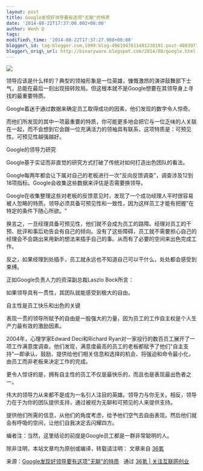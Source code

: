 ```yaml
--- 
layout: post 
title: Google发现好领导要有这项"无聊"的特质 
date: '2014-08-22T17:37:00.002+08:00' 
author: Wenh Q
tags:
modified\_time: '2014-08-22T17:37:27.988+08:00' 
blogger\_id: tag:blogger.com,1999:blog-4961947611491238191.post-4883973125564236881
blogger\_orig\_url: http://binaryware.blogspot.com/2014/08/google.html
---
```

![](https://images-blogger-opensocial.googleusercontent.com/gadgets/proxy?url=http%3A%2F%2Fa.36krcnd.com%2Fphoto%2F2014%2Fad8395309336764672e73c41149dcccc.jpg&container=blogger&gadget=a&rewriteMime=image%2F*)

领导应该是什么样的？典型的领袖形象是一位英雄，慷慨激昂的演讲鼓舞部下士气，总能在最后一刻出现扭转败局。但这根本就不是Google想要在其领导身上寻找的最重要特质。



Google着迷于通过数据来确定员工取得成功的因素，他们发现的数字令人惊奇。



而他们所发现的其中一项最重要的特质，你可能更多地会把它与一位乏味的人关联在一起，而不会想到它会跟一位充满活力的领袖具有联系，这项特质是：可预见性。可预见性越强越好。



Google的领导力研究



Google基于实证而非直觉的研究方式打破了传统对如何打造出色团队的看法。



Google每两年都会让下属对自己的老板进行一次"反向反馈调查"，调查涉及12到18项指标。Google会收集这些数据来评估是否需要换领导。



Google在收集整理这些对老板的反馈意见时，发现了一个成功经理人平时很容易被人忽略的特质。领导必须具备可预见性和一致性，因为这样员工才能有把握"在特定的条件下随心所欲。"



换言之，一旦经理具备可预见性，他们就不会成为员工的路障。经理对员工的干预、批评和事后劝告会有自己的倾向。没有了这些障碍，员工就不需要担心自己的经理会不会跳出来用新的想法来插手自己的事。从而有了必要的空间来出色完成工作。



反之，如果经理到处插手，员工就永远也不知道自己可以干什么，处处都会感受到束缚。



正如Google负责人力的资深副总裁Laszlo Bock所言：





如果领导具有一贯性，其团队就能感受到极大的自由。



自主性是员工快乐和出色的关键



表现一贯的领导所赋予的自由是一股强大的力量，因为员工的工作自主权是个人生产力最有效的激励因素。



2004年，心理学家Edward Deci和Richard
Ryan对一家投行的数百员工展开了一项工作满意度调查。他们发现，满意度最高的员工的老板都赋予了他们"自主支持"—即承认、鼓励、提供给他们相关信息和选择的机会、将强迫和命令最小化，由员工而非老板来决定工作的完成。



更令人惊讶的是，拥有自主性的员工不仅是最快乐的，而且也是表现最出色者之一。



伟大的领导力从来都不是成为一名引人注目的英雄。领导力与你无关。相反，领导力在于为你的团队提供支持，通过被视为无聊和可预见的人来提供支持。



提供他们所需的信息，从他们的角度考虑，给予他们空气去自由表现。然后他们就会有呼吸的空间，让他们自我决定去闪耀四方。



编者注：当然，这里结论的前提是Google员工都是一群非常聪明的人。



除非注明，本站文章均为原创或编译，转载请注明： 文章来自
[36氪](http://www.36kr.com/)
<div>




</div>

<div>

来源：[Google发现好领导要有这项"无聊"的特质](http://www.36kr.com/p/214402.html) 
 通过 [36氪 | 关注互联网创业](http://www.36kr.com/)

</div>
